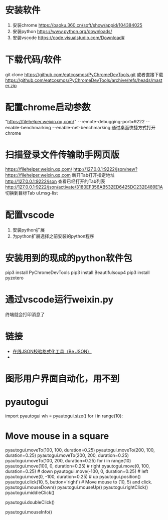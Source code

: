 # 安装软件
1. 安装chrome https://baoku.360.cn/soft/show/appid/104384025
2. 安装python https://www.python.org/downloads/
3. 安装vscode https://code.visualstudio.com/Download#
<!-- 4. 安装git https://git-scm.com/ -->

# 下载代码/软件
<!-- git clone https://github.com/marty90/PyChromeDevTools.git -->
git clone https://github.com/eatcosmos/PyChromeDevTools.git
或者直接下载 https://github.com/eatcosmos/PyChromeDevTools/archive/refs/heads/master.zip



# 配置chrome启动参数
 "https://filehelper.weixin.qq.com/" --remote-debugging-port=9222 --enable-benchmarking --enable-net-benchmarking
通过桌面快捷方式打开chrome
# 扫描登录文件传输助手网页版
https://filehelper.weixin.qq.com/
http://127.0.0.1:9222/json/new?https://filehelper.weixin.qq.com 新开Tab打开指定地址
http://127.0.0.1:9222/json 查看已经打开的Tab列表
http://127.0.0.1:9222/json/activate/3180EF356AB532ED6425DC232E489E1A 切换到目标Tab
ul.msg-list

# 配置vscode
1. 安装python扩展
2. 为python扩展选择之前安装的python程序

# 安装用到的现成的python软件包
pip3 install PyChromeDevTools
pip3 install Beautifulsoup4
pip3 install pyzotero
<!-- pip3 install pyautogui -->
<!-- pip3 install Pillow -->
# 通过vscode运行weixin.py
终端就会打印消息了



# 
# 链接
- [在线JSON校验格式化工具（Be JSON）](https://www.bejson.com/)
- 
# 图形用户界面自动化，用不到
# pyautogui
import  pyautogui
wh  =  pyautogui.size()
for i in range(10):
  # Move mouse in a square     
  pyautogui.moveTo(100, 100, duration=0.25)
  pyautogui.moveTo(200, 100, duration=0.25)
  pyautogui.moveTo(200, 200, duration=0.25)
  pyautogui.moveTo(100, 200, duration=0.25)
for i in range(10)
  pyautogui.move(100, 0, duration=0.25)     # right
  pyautogui.move(0, 100, duration=0.25)     # down
  pyautogui.move(-100, 0, duration=0.25)    # left
  pyautogui.move(0, -100, duration=0.25)    # up
pyautogui.position()
pyautogui.click(10, 5, button='right') # Move mouse to (10, 5) and click.
pyautogui.mouseDown()
pyautogui.mouseUp()
pyautogui.rightClick()
pyautogui.middleClick()

pyautogui.doubleClick()

pyautogui.mouseInfo()